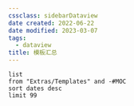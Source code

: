 ```yaml
---
cssclass: sidebarDataview
date created: 2022-06-22
date modified: 2023-03-07
tags:
  - dataview
title: 模板汇总
---
```


```dataview
list
from "Extras/Templates" and -#MOC
sort dates desc
limit 99
```
